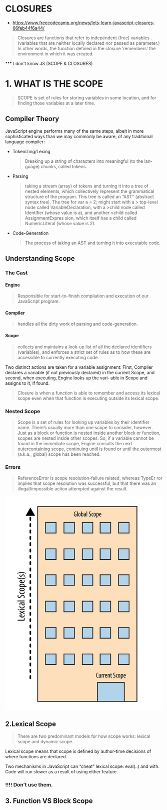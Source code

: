 # CLOSURES
* https://www.freecodecamp.org/news/lets-learn-javascript-closures-66feb44f6a44/
> Closures are functions that refer to independent (free) variables .(variables that are neither locally declared nor passed as parameter.)
> In other words, the function defined in the closure ‘remembers’ the environment in which it was created.

***  I don't know JS (SCOPE & CLOSURES)
#  1. WHAT IS THE SCOPE
> SCOPE is set of rules for storing variables in some location, 
> and for finding those variables at a later time.
## Compiler Theory
JavaScript engine performs many of the same steps, 
albeit in more sophisticated ways than we may commonly be aware, 
of any traditional language compiler:

* Tokenizing/Lexing
  >  Breaking up a string of characters 
  >  into meaningful (to the lan‐ guage) chunks, called tokens.
* Parsing
  > taking a stream (array) of tokens and turning it into a tree of nested elements, which collectively represent the grammatical structure of the program. This tree is called an “AST” (abstract syntax tree).
    The tree for var a = 2; might start with a
            > top-level node called VariableDeclaration,  with a 
            >child node called Identifier (whose value is a), and another 
            >child called AssignmentExpres sion, which itself has a child called NumericLiteral (whose value is 2).
* Code-Generation
  > The process of taking an AST and turning it into executable code.

## Understanding Scope
### The Cast

#### Engine
> Responsible for start-to-finish compilation and execution of our JavaScript program.
#### Compiler
> handles all the dirty work of parsing and code-generation.
#### Scope
> collects and maintains a look-up list of all the declared identifiers (variables), 
>and enforces a strict set of rules as to how these are accessible to currently executing code.

Two distinct actions are taken for a variable assignment: 
First, Compiler declares a variable (if not previously declared) in the current Scope, and
second, when executing, Engine looks up the vari‐ able in Scope and assigns to it, if found.

> Closure is when a function is able to remember and access its lexical scope 
>even when that function is executing outside its lexical scope.


### Nested Scope

> Scope is a set of rules for looking up variables by their identifier name. There’s usually more than one scope to consider, however.
> Just as a block or function is nested inside another block or function, scopes are nested inside other scopes. So, if a variable cannot be found in the immediate scope, Engine consults the next outercontaining
> scope, continuing until is found or until the outermost (a.k.a., global) scope has been reached.

### Errors

> ReferenceError is scope resolution-failure related, whereas 
> TypeEr ror implies that scope resolution was successful, 
>but that there was an illegal/impossible action attempted against the result.

 ![Lexical scope](LexicalScope.png)

## 2.Lexical Scope 
> There are two predominant models for how scope works: lexical scope and  dynamic scope.

Lexical scope means that scope is defined by author-time decisions of where functions are declared.

Two mechanisms in JavaScript can “cheat” lexical scope: eval(..) and with. 
Code will run slower as a result of using either feature. 
### !!!! Don’t use them.

## 3. Function VS Block Scope
